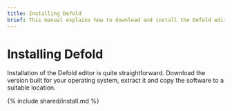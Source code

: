 ```yaml
---
title: Installing Defold
brief: This manual explains how to download and install the Defold editor for your operating system.
---
```


# Installing Defold

Installation of the Defold editor is quite straightforward. Download the version built for your operating system, extract it and copy the software to a suitable location.

{% include shared/install.md %}